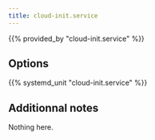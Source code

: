 ```yaml
---
title: cloud-init.service
---
```


{{% provided_by "cloud-init.service" %}}

## Options

{{% systemd_unit "cloud-init.service" %}}

## Additionnal notes

Nothing here.